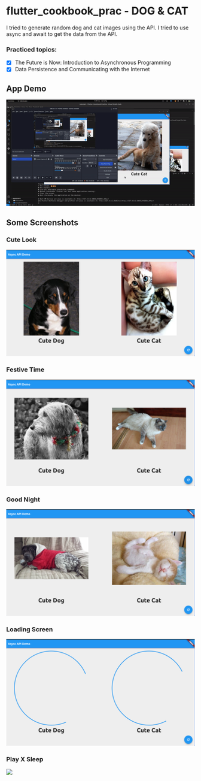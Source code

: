 # flutter_cookbook_prac  - DOG & CAT
I tried to generate random dog and cat images using the API. I tried to use async and await to get the data from the API.
### Practiced topics:
- [x] The Future is Now: Introduction to Asynchronous Programming
- [x] Data Persistence and Communicating with the Internet

## App Demo
<img src = "assets/video.gif">

## Some Screenshots
### Cute Look
<img src = "assets/cute_look.png">   

### Festive Time
<img src = "assets/festive_time.png">   

### Good Night
<img src = "assets/good_night.png">

### Loading Screen
<img src = "assets/loading_screen.png">

### Play X Sleep
<img src = "assets/play_or_sleep.png">
